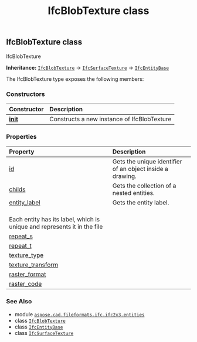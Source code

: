 ﻿---
title: IfcBlobTexture class
second_title: Aspose.CAD for Python via .NET API References
description: 
type: docs
weight: 400
url: /python-net/aspose.cad.fileformats.ifc.ifc2x3.entities/ifcblobtexture/
is_root: false
---

## IfcBlobTexture class

IfcBlobTexture



**Inheritance:** [`IfcBlobTexture`](/cad/python-net/aspose.cad.fileformats.ifc.ifc2x3.entities/ifcblobtexture) → 
[`IfcSurfaceTexture`](/cad/python-net/aspose.cad.fileformats.ifc.ifc2x3.entities/ifcsurfacetexture) → 
[`IfcEntityBase`](/cad/python-net/aspose.cad.fileformats.ifc/ifcentitybase)



The IfcBlobTexture type exposes the following members:

### Constructors
| Constructor | Description |
| :- | :- |
| [__init__](/cad/python-net/aspose.cad.fileformats.ifc.ifc2x3.entities/ifcblobtexture/__init__/#) | Constructs a new instance of IfcBlobTexture |


### Properties
| Property | Description |
| :- | :- |
| [id](/cad/python-net/aspose.cad.fileformats.ifc.ifc2x3.entities/ifcblobtexture/id) | Gets the unique identifier of an object inside a drawing. |
| [childs](/cad/python-net/aspose.cad.fileformats.ifc.ifc2x3.entities/ifcblobtexture/childs) | Gets the collection of a nested entities. |
| [entity_label](/cad/python-net/aspose.cad.fileformats.ifc.ifc2x3.entities/ifcblobtexture/entity_label) | Gets the entity label.<br/>Each entity has its label, which is unique and represents it in the file |
| [repeat_s](/cad/python-net/aspose.cad.fileformats.ifc.ifc2x3.entities/ifcblobtexture/repeat_s) |  |
| [repeat_t](/cad/python-net/aspose.cad.fileformats.ifc.ifc2x3.entities/ifcblobtexture/repeat_t) |  |
| [texture_type](/cad/python-net/aspose.cad.fileformats.ifc.ifc2x3.entities/ifcblobtexture/texture_type) |  |
| [texture_transform](/cad/python-net/aspose.cad.fileformats.ifc.ifc2x3.entities/ifcblobtexture/texture_transform) |  |
| [raster_format](/cad/python-net/aspose.cad.fileformats.ifc.ifc2x3.entities/ifcblobtexture/raster_format) |  |
| [raster_code](/cad/python-net/aspose.cad.fileformats.ifc.ifc2x3.entities/ifcblobtexture/raster_code) |  |



### See Also
* module [`aspose.cad.fileformats.ifc.ifc2x3.entities`](..)
* class [`IfcBlobTexture`](/cad/python-net/aspose.cad.fileformats.ifc.ifc2x3.entities/ifcblobtexture)
* class [`IfcEntityBase`](/cad/python-net/aspose.cad.fileformats.ifc/ifcentitybase)
* class [`IfcSurfaceTexture`](/cad/python-net/aspose.cad.fileformats.ifc.ifc2x3.entities/ifcsurfacetexture)
